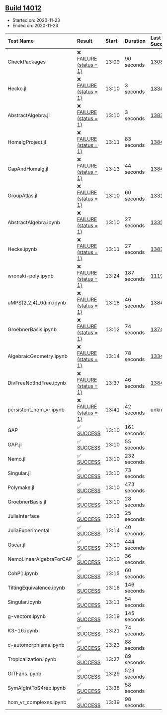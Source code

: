 ## [Build 14012](https://oscarci.mathematik.uni-kl.de/job/oscar/14012/)

* Started on: 2020-11-23
* Ended on: 2020-11-23

| Test Name    | Result | Start | Duration | Last Success | First Failure |
|:-------------|:-------|:------|:---------|:-------------|:--------------|
| CheckPackages | ❌ [FAILURE (status = 1)](https://oscarci.mathematik.uni-kl.de/job/oscar/14012/artifact/logs/build-14012/CheckPackages.log) | 13:09 | 90 seconds | [13085](https://oscarci.mathematik.uni-kl.de/job/oscar/13085/) | [13086](https://oscarci.mathematik.uni-kl.de/job/oscar/13086/) |
| Hecke.jl | ❌ [FAILURE (status = 1)](https://oscarci.mathematik.uni-kl.de/job/oscar/14012/artifact/logs/build-14012/Hecke.jl.log) | 13:10 | 3 seconds | [13341](https://oscarci.mathematik.uni-kl.de/job/oscar/13341/) | [13342](https://oscarci.mathematik.uni-kl.de/job/oscar/13342/) |
| AbstractAlgebra.jl | ❌ [FAILURE (status = 1)](https://oscarci.mathematik.uni-kl.de/job/oscar/14012/artifact/logs/build-14012/AbstractAlgebra.jl.log) | 13:10 | 3 seconds | [13837](https://oscarci.mathematik.uni-kl.de/job/oscar/13837/) | [13838](https://oscarci.mathematik.uni-kl.de/job/oscar/13838/) |
| HomalgProject.jl | ❌ [FAILURE (status = 1)](https://oscarci.mathematik.uni-kl.de/job/oscar/14012/artifact/logs/build-14012/HomalgProject.jl.log) | 13:11 | 83 seconds | [13845](https://oscarci.mathematik.uni-kl.de/job/oscar/13845/) | [13846](https://oscarci.mathematik.uni-kl.de/job/oscar/13846/) |
| CapAndHomalg.jl | ❌ [FAILURE (status = 1)](https://oscarci.mathematik.uni-kl.de/job/oscar/14012/artifact/logs/build-14012/CapAndHomalg.jl.log) | 13:13 | 44 seconds | [13845](https://oscarci.mathematik.uni-kl.de/job/oscar/13845/) | [13846](https://oscarci.mathematik.uni-kl.de/job/oscar/13846/) |
| GroupAtlas.jl | ❌ [FAILURE (status = 1)](https://oscarci.mathematik.uni-kl.de/job/oscar/14012/artifact/logs/build-14012/GroupAtlas.jl.log) | 13:10 | 60 seconds | [13311](https://oscarci.mathematik.uni-kl.de/job/oscar/13311/) | [13312](https://oscarci.mathematik.uni-kl.de/job/oscar/13312/) |
| AbstractAlgebra.ipynb | ❌ [FAILURE (status = 1)](https://oscarci.mathematik.uni-kl.de/job/oscar/14012/artifact/logs/build-14012/AbstractAlgebra.ipynb.log) | 13:10 | 27 seconds | [13355](https://oscarci.mathematik.uni-kl.de/job/oscar/13355/) | [13356](https://oscarci.mathematik.uni-kl.de/job/oscar/13356/) |
| Hecke.ipynb | ❌ [FAILURE (status = 1)](https://oscarci.mathematik.uni-kl.de/job/oscar/14012/artifact/logs/build-14012/Hecke.ipynb.log) | 13:11 | 27 seconds | [13837](https://oscarci.mathematik.uni-kl.de/job/oscar/13837/) | [13838](https://oscarci.mathematik.uni-kl.de/job/oscar/13838/) |
| wronski-poly.ipynb | ❌ [FAILURE (status = 1)](https://oscarci.mathematik.uni-kl.de/job/oscar/14012/artifact/logs/build-14012/wronski-poly.ipynb.log) | 13:24 | 187 seconds | [11192](https://oscarci.mathematik.uni-kl.de/job/oscar/11192/) | [11193](https://oscarci.mathematik.uni-kl.de/job/oscar/11193/) |
| uMPS(2,2,4)_0dim.ipynb | ❌ [FAILURE (status = 1)](https://oscarci.mathematik.uni-kl.de/job/oscar/14012/artifact/logs/build-14012/uMPS-2-2-4-_0dim.ipynb.log) | 13:18 | 46 seconds | [13841](https://oscarci.mathematik.uni-kl.de/job/oscar/13841/) | [13842](https://oscarci.mathematik.uni-kl.de/job/oscar/13842/) |
| GroebnerBasis.ipynb | ❌ [FAILURE (status = 1)](https://oscarci.mathematik.uni-kl.de/job/oscar/14012/artifact/logs/build-14012/GroebnerBasis.ipynb.log) | 13:12 | 74 seconds | [13748](https://oscarci.mathematik.uni-kl.de/job/oscar/13748/) | [13749](https://oscarci.mathematik.uni-kl.de/job/oscar/13749/) |
| AlgebraicGeometry.ipynb | ❌ [FAILURE (status = 1)](https://oscarci.mathematik.uni-kl.de/job/oscar/14012/artifact/logs/build-14012/AlgebraicGeometry.ipynb.log) | 13:14 | 78 seconds | [13341](https://oscarci.mathematik.uni-kl.de/job/oscar/13341/) | [13342](https://oscarci.mathematik.uni-kl.de/job/oscar/13342/) |
| DivFreeNotIndFree.ipynb | ❌ [FAILURE (status = 1)](https://oscarci.mathematik.uni-kl.de/job/oscar/14012/artifact/logs/build-14012/DivFreeNotIndFree.ipynb.log) | 13:37 | 46 seconds | [13845](https://oscarci.mathematik.uni-kl.de/job/oscar/13845/) | [13846](https://oscarci.mathematik.uni-kl.de/job/oscar/13846/) |
| persistent_hom_vr.ipynb | ❌ [FAILURE (status = 1)](https://oscarci.mathematik.uni-kl.de/job/oscar/14012/artifact/logs/build-14012/persistent_hom_vr.ipynb.log) | 13:41 | 42 seconds | unknown | unknown |
| GAP | ✅ [SUCCESS](https://oscarci.mathematik.uni-kl.de/job/oscar/14012/artifact/logs/build-14012/GAP.log) | 13:10 | 161 seconds |  |  |
| GAP.jl | ✅ [SUCCESS](https://oscarci.mathematik.uni-kl.de/job/oscar/14012/artifact/logs/build-14012/GAP.jl.log) | 13:10 | 55 seconds |  |  |
| Nemo.jl | ✅ [SUCCESS](https://oscarci.mathematik.uni-kl.de/job/oscar/14012/artifact/logs/build-14012/Nemo.jl.log) | 13:10 | 232 seconds |  |  |
| Singular.jl | ✅ [SUCCESS](https://oscarci.mathematik.uni-kl.de/job/oscar/14012/artifact/logs/build-14012/Singular.jl.log) | 13:10 | 73 seconds |  |  |
| Polymake.jl | ✅ [SUCCESS](https://oscarci.mathematik.uni-kl.de/job/oscar/14012/artifact/logs/build-14012/Polymake.jl.log) | 13:10 | 473 seconds |  |  |
| GroebnerBasis.jl | ✅ [SUCCESS](https://oscarci.mathematik.uni-kl.de/job/oscar/14012/artifact/logs/build-14012/GroebnerBasis.jl.log) | 13:10 | 28 seconds |  |  |
| JuliaInterface | ✅ [SUCCESS](https://oscarci.mathematik.uni-kl.de/job/oscar/14012/artifact/logs/build-14012/JuliaInterface.log) | 13:13 | 25 seconds |  |  |
| JuliaExperimental | ✅ [SUCCESS](https://oscarci.mathematik.uni-kl.de/job/oscar/14012/artifact/logs/build-14012/JuliaExperimental.log) | 13:14 | 40 seconds |  |  |
| Oscar.jl | ✅ [SUCCESS](https://oscarci.mathematik.uni-kl.de/job/oscar/14012/artifact/logs/build-14012/Oscar.jl.log) | 13:10 | 444 seconds |  |  |
| NemoLinearAlgebraForCAP | ✅ [SUCCESS](https://oscarci.mathematik.uni-kl.de/job/oscar/14012/artifact/logs/build-14012/NemoLinearAlgebraForCAP.log) | 13:10 | 36 seconds |  |  |
| CohP1.ipynb | ✅ [SUCCESS](https://oscarci.mathematik.uni-kl.de/job/oscar/14012/artifact/logs/build-14012/CohP1.ipynb.log) | 13:15 | 60 seconds |  |  |
| TiltingEquivalence.ipynb | ✅ [SUCCESS](https://oscarci.mathematik.uni-kl.de/job/oscar/14012/artifact/logs/build-14012/TiltingEquivalence.ipynb.log) | 13:16 | 146 seconds |  |  |
| Singular.ipynb | ✅ [SUCCESS](https://oscarci.mathematik.uni-kl.de/job/oscar/14012/artifact/logs/build-14012/Singular.ipynb.log) | 13:11 | 54 seconds |  |  |
| g-vectors.ipynb | ✅ [SUCCESS](https://oscarci.mathematik.uni-kl.de/job/oscar/14012/artifact/logs/build-14012/g-vectors.ipynb.log) | 13:19 | 145 seconds |  |  |
| K3-16.ipynb | ✅ [SUCCESS](https://oscarci.mathematik.uni-kl.de/job/oscar/14012/artifact/logs/build-14012/K3-16.ipynb.log) | 13:21 | 74 seconds |  |  |
| c-automorphisms.ipynb | ✅ [SUCCESS](https://oscarci.mathematik.uni-kl.de/job/oscar/14012/artifact/logs/build-14012/c-automorphisms.ipynb.log) | 13:23 | 88 seconds |  |  |
| Tropicalization.ipynb | ✅ [SUCCESS](https://oscarci.mathematik.uni-kl.de/job/oscar/14012/artifact/logs/build-14012/Tropicalization.ipynb.log) | 13:27 | 89 seconds |  |  |
| GITFans.ipynb | ✅ [SUCCESS](https://oscarci.mathematik.uni-kl.de/job/oscar/14012/artifact/logs/build-14012/GITFans.ipynb.log) | 13:29 | 523 seconds |  |  |
| SymAlgIntToS4rep.ipynb | ✅ [SUCCESS](https://oscarci.mathematik.uni-kl.de/job/oscar/14012/artifact/logs/build-14012/SymAlgIntToS4rep.ipynb.log) | 13:38 | 58 seconds |  |  |
| hom_vr_complexes.ipynb | ✅ [SUCCESS](https://oscarci.mathematik.uni-kl.de/job/oscar/14012/artifact/logs/build-14012/hom_vr_complexes.ipynb.log) | 13:39 | 98 seconds |  |  |
